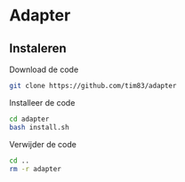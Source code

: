 # Adapter
## Instaleren
Download de code
```bash
git clone https://github.com/tim83/adapter
```
Installeer de code
```bash
cd adapter
bash install.sh
```
Verwijder de code
```bash
cd ..
rm -r adapter
```
